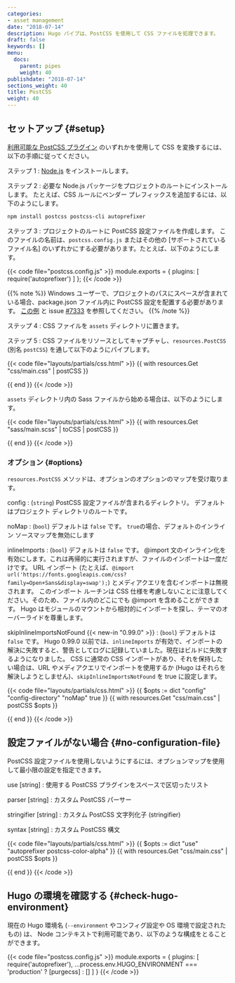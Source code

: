 ```yaml
---
categories:
- asset management
date: "2018-07-14"
description: Hugo パイプは、PostCSS を使用して CSS ファイルを処理できます。
draft: false
keywords: []
menu:
  docs:
    parent: pipes
    weight: 40
publishdate: "2018-07-14"
sections_weight: 40
title: PostCSS
weight: 40
---
```


## セットアップ {#setup}

[利用可能な PostCSS プラグイン](https://www.postcss.parts/) のいずれかを使用して CSS を変換するには、以下の手順に従ってください。

ステップ 1
: [Node.js](https://nodejs.org/ja/download) をインストールします。

ステップ 2
: 必要な Node.js パッケージをプロジェクトのルートにインストールします。 たとえば、CSS ルールにベンダー プレフィックスを追加するには、以下のようにします。

```bash
npm install postcss postcss-cli autoprefixer
```

ステップ 3
: プロジェクトのルートに PostCSS 設定ファイルを作成します。 このファイルの名前は、`postcss.config.js` またはその他の [サポートされているファイル名] のいずれかにする必要があります。たとえば、以下のようにします。

[supported file names]: https://github.com/postcss/postcss-load-config#usage

{{< code file="postcss.config.js" >}}
module.exports = {
  plugins: [
    require('autoprefixer')
  ]
};
{{< /code >}}

{{% note %}}
Windows ユーザーで、プロジェクトのパスにスペースが含まれている場合、package.json ファイル内に PostCSS 設定を配置する必要があります。 [この例](https://github.com/postcss/postcss-load-config#packagejson) と issue [#7333](https://github.com/gohugoio/hugo/issues/7333) を参照してください。
{{% /note %}}

ステップ 4
: CSS ファイルを `assets` ディレクトリに置きます。

ステップ 5
: CSS ファイルをリソースとしてキャプチャし、`resources.PostCSS` (別名 `postCSS`) を通して以下のようにパイプします。

{{< code file="layouts/partials/css.html" >}}
{{ with resources.Get "css/main.css" | postCSS }}
  <link rel="stylesheet" href="{{ .RelPermalink }}">
{{ end }}
{{< /code >}}

`assets` ディレクトリ内の Sass ファイルから始める場合は、以下のようにします。

{{< code file="layouts/partials/css.html" >}}
{{ with resources.Get "sass/main.scss" | toCSS | postCSS }}
  <link rel="stylesheet" href="{{ .RelPermalink }}">
{{ end }}
{{< /code >}}

### オプション {#options}

`resources.PostCSS` メソッドは、オプションのオプションのマップを受け取ります。

config
: (`string`) PostCSS 設定ファイルが含まれるディレクトリ。 デフォルトはプロジェクト ディレクトリのルートです。

noMap
: (`bool`) デフォルトは `false` です。 `true`の場合、デフォルトのインライン ソースマップを無効にします

inlineImports
: (`bool`) デフォルトは `false` です。 @import 文のインライン化を有効にします。これは再帰的に実行されますが、ファイルのインポートは一度だけです。
URL インポート (たとえば、`@import url('https://fonts.googleapis.com/css?family=Open+Sans&display=swap');`) とメディアクエリを含むインポートは無視されます。
このインポート ルーチンは CSS 仕様を考慮しないことに注意してください。そのため、ファイル内のどこにでも @import を含めることができます。
Hugo はモジュールのマウントから相対的にインポートを探し、テーマのオーバーライドを尊重します。

skipInlineImportsNotFound {{< new-in "0.99.0" >}}
: (`bool`) デフォルトは `false` です。 Hugo 0.99.0 以前では、`inlineImports` が有効で、インポートの解決に失敗すると、警告としてログに記録していました。現在はビルドに失敗するようになりました。 CSS に通常の CSS インポートがあり、それを保持したい場合は、URL やメディアクエリでインポートを使用するか (Hugo はそれらを解決しようとしません)、`skipInlineImportsNotFound` を true に設定します。

{{< code file="layouts/partials/css.html" >}}
{{ $opts := dict "config" "config-directory" "noMap" true }}
{{ with resources.Get "css/main.css" | postCSS $opts }}
  <link rel="stylesheet" href="{{ .RelPermalink }}">
{{ end }}
{{< /code >}}

## 設定ファイルがない場合 {#no-configuration-file}

PostCSS 設定ファイルを使用しないようにするには、オプションマップを使用して最小限の設定を指定できます。

use [string]
: 使用する PostCSS プラグインをスペースで区切ったリスト

parser [string]
: カスタム PostCSS パーサー

stringifier [string]
: カスタム PostCSS 文字列化子 (stringifier)

syntax [string]
: カスタム PostCSS 構文

{{< code file="layouts/partials/css.html" >}}
{{ $opts := dict "use" "autoprefixer postcss-color-alpha" }}
{{ with resources.Get "css/main.css" | postCSS $opts }}
  <link rel="stylesheet" href="{{ .RelPermalink }}">
{{ end }}
{{< /code >}}

## Hugo の環境を確認する {#check-hugo-environment}

現在の Hugo 環境名 (`--environment` やコンフィグ設定や OS 環境で設定されたもの) は、 Node コンテキストで利用可能であり、以下のような構成をとることができます。

{{< code file="postcss.config.js" >}}
module.exports = {
  plugins: [
    require('autoprefixer'),
    ...process.env.HUGO_ENVIRONMENT === 'production'
      ? [purgecss]
      : []
  ]
}
{{< /code >}}
